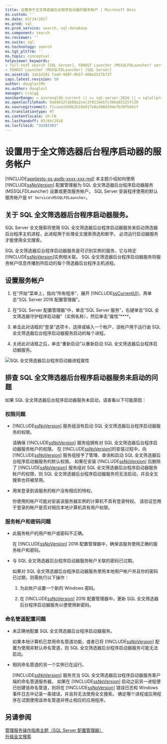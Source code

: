 ```yaml
---
title: 设置用于全文筛选器后台程序启动器的服务帐户 | Microsoft Docs
ms.custom: ''
ms.date: 03/14/2017
ms.prod: sql
ms.prod_service: search, sql-database
ms.component: search
ms.reviewer: ''
ms.suite: sql
ms.technology: search
ms.tgt_pltfrm: ''
ms.topic: conceptual
helpviewer_keywords:
- full-text search [SQL Server], FDHOST Launcher (MSSQLFDLauncher) service account
- FDHOST Launcher (MSSQLFDLauncher) [SQL Server]
ms.assetid: 3ab1d101-7ae0-488f-9b57-468e2517b737
caps.latest.revision: 50
author: douglaslMS
ms.author: douglasl
manager: craigg
monikerRange: = azuresqldb-current || >= sql-server-2016 || = sqlallproducts-allversions
ms.openlocfilehash: 9a04832fab80a2cec3f013445fc366a02125fc20
ms.sourcegitcommit: f1caaa156db2b16e817e0a3884394e7b30fb642f
ms.translationtype: HT
ms.contentlocale: zh-CN
ms.lasthandoff: 05/04/2018
ms.locfileid: "33182303"
---
```

# <a name="set-the-service-account-for-the-full-text-filter-daemon-launcher"></a>设置用于全文筛选器后台程序启动器的服务帐户
[!INCLUDE[appliesto-ss-asdb-xxxx-xxx-md](../../includes/appliesto-ss-asdb-xxxx-xxx-md.md)]
 本主题介绍如何使用 [!INCLUDE[ssNoVersion](../../includes/ssnoversion-md.md)] 配置管理器为 SQL 全文筛选器后台程序启动器服务 (MSSQLFDLauncher) 设置或更改服务帐户。 SQL Server 安装程序使用的默认服务帐户是 `NT Service\MSSQLFDLauncher`。
  
  
## <a name="about-the-sql-full-text-filter-daemon-launcher-service"></a>关于 SQL 全文筛选器后台程序启动器服务。
SQL Server 全文搜索将使用 SQL 全文筛选器后台程序启动器服务来启动筛选器后台程序主机进程，此进程用于处理全文搜索筛选和断字。 必须运行启动器服务才能使用全文搜索。  
  
SQL 全文筛选器后台程序启动器服务是可识别实例的服务，它与特定 [!INCLUDE[ssNoVersion](../../includes/ssnoversion-md.md)]实例相关联。 SQL 全文筛选器后台程序启动器服务将服务帐户信息传播到所启动的每个筛选器后台程序主机进程。  

##  <a name="setting"></a> 设置服务帐户  
  
1.  在“开始”菜单上，指向“所有程序”、展开 [!INCLUDE[ssCurrentUI](../../includes/sscurrentui-md.md)]，再单击“SQL Server 2016 配置管理器”。  
  
2.  在“SQL Server 配置管理器”中，单击“SQL Server 服务”，右键单击“SQL 全文筛选器守护程序启动器”（实例名称），然后单击“属性”****。  
  
3.  单击此对话框的“登录”选项卡，选择或输入一个帐户，该帐户用于运行由 SQL 全文筛选器后台程序启动器服务启动的每个进程。  
  
4.  关闭此对话框之后，单击“重新启动”以重新启动 SQL 全文筛选器后台程序启动器服务。  
  
![SQL 全文筛选器后台程序启动器进程属性](../../relational-databases/search/media/sql-full-text-filter-daemon-launch-process-properties.png)
  
##  <a name="error"></a> 排查 SQL 全文筛选器后台程序启动器服务未启动的问题  
 如果 SQL 全文筛选器后台程序启动器服务未启动，请查看以下可能原因：  
  
### <a name="permissions-issues"></a>权限问题
-   [!INCLUDE[ssNoVersion](../../includes/ssnoversion-md.md)] 服务组没有启动 SQL 全文筛选器后台程序启动器服务的权限。  

     请确保 [!INCLUDE[ssNoVersion](../../includes/ssnoversion-md.md)] 服务组拥有对 SQL 全文筛选器后台程序启动器服务帐户的权限。 在 [!INCLUDE[ssNoVersion](../../includes/ssnoversion-md.md)]的安装过程中，向 [!INCLUDE[ssNoVersion](../../includes/ssnoversion-md.md)] 服务组授予了管理、查询和启动 SQL 全文筛选器后台程序启动器服务的默认权限。 如果在安装 [!INCLUDE[ssNoVersion](../../includes/ssnoversion-md.md)] 后删除了 [!INCLUDE[ssNoVersion](../../includes/ssnoversion-md.md)] 服务组对 SQL 全文筛选器后台程序启动器服务帐户的权限，则 SQL 全文筛选器后台程序启动器服务将无法启动，并且全文搜索也将被禁用。     

-   用来登录到该服务的帐户没有相应的特权。  
  
     你使用的帐户可能对安装该服务器实例的计算机不具有登录特权。 请验证您用于登录的帐户是否对相应本地计算机具有用户权限。  

### <a name="service-account-and-password-issues"></a>服务帐户和密码问题
-   此服务帐户的用户帐户或密码不正确。  
  
     在 [!INCLUDE[ssNoVersion](../../includes/ssnoversion-md.md)] 2016 配置管理器中，确保该服务使用正确的服务帐户和密码。  
  
-   与 SQL 全文筛选器后台程序启动器服务帐户关联的密码已过期。  
  
     如果对 SQL 全文筛选器后台程序启动器服务使用本地用户帐户并且你的密码已过期，则需执行以下操作：  
  
    1.  为此帐户设置一个新的 Windows 密码。  
  
    2.  在 [!INCLUDE[ssNoVersion](../../includes/ssnoversion-md.md)] 2016 配置管理器中，更新 SQL 全文筛选器后台程序启动器服务以便使用新密码。  
  
### <a name="named-pipes-configuration-issues"></a>命名管道配置问题
-   未正确地配置 SQL 全文筛选器后台程序启动器服务。  
  
     如果本地计算机已禁用命名管道功能，或者已将 [!INCLUDE[ssNoVersion](../../includes/ssnoversion-md.md)] 配置为使用非默认命名管道，则 SQL 全文筛选器后台程序启动器服务可能无法启动。  
  
-   相同命名管道的另一个实例已在运行。  
  
     [!INCLUDE[ssNoVersion](../../includes/ssnoversion-md.md)] 服务充当 SQL 全文筛选器后台程序启动器服务客户端的命名管道服务器。 如果在 [!INCLUDE[ssNoVersion](../../includes/ssnoversion-md.md)] 启动之前另一进程便已创建该命名管道，则将在 [!INCLUDE[ssNoVersion](../../includes/ssnoversion-md.md)] 错误日志和 Windows 事件日志中记录一条错误，并且将无法使用全文搜索。  确定哪个进程或应用程序在试图使用该命名管道并停止相应的应用程序。  
  
## <a name="see-also"></a>另请参阅  
 [管理服务操作指南主题（SQL Server 配置管理器）](http://msdn.microsoft.com/library/78dee169-df0c-4c95-9af7-bf033bc9fdc6)   
 [升级全文搜索](../../relational-databases/search/upgrade-full-text-search.md)  
  
  
